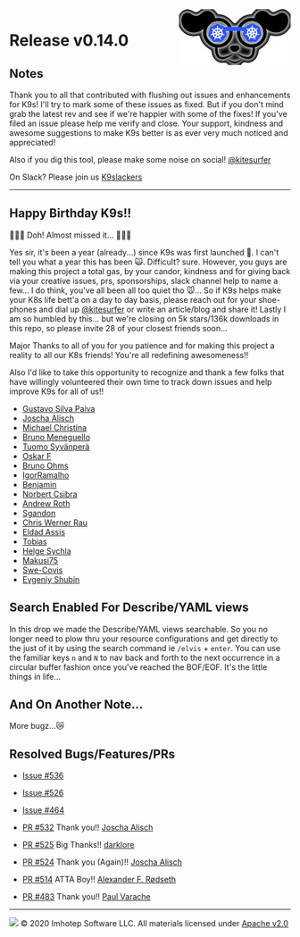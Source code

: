 <img src="https://raw.githubusercontent.com/derailed/k9s/master/assets/k9s_small.png" align="right" width="200" height="auto"/>

# Release v0.14.0

## Notes

Thank you to all that contributed with flushing out issues and enhancements for K9s! I'll try to mark some of these issues as fixed. But if you don't mind grab the latest rev and see if we're happier with some of the fixes! If you've filed an issue please help me verify and close. Your support, kindness and awesome suggestions to make K9s better is as ever very much noticed and appreciated!

Also if you dig this tool, please make some noise on social! [@kitesurfer](https://twitter.com/kitesurfer)

On Slack? Please join us [K9slackers](https://join.slack.com/t/k9sers/shared_invite/enQtOTA5MDEyNzI5MTU0LWQ1ZGI3MzliYzZhZWEyNzYxYzA3NjE0YTk1YmFmNzViZjIyNzhkZGI0MmJjYzhlNjdlMGJhYzE2ZGU1NjkyNTM)

---

## Happy Birthday K9s!!

🎉🥳🎊 Doh! Almost missed it... 🎉🥳🎊

 Yes sir, it's been a year (already...) since K9s was first launched 🎉. I can't tell you what a year this has been 🙀. Difficult? sure. However, you guys are making this project a total gas, by your candor, kindness and for giving back via your creative issues, prs, sponsorships, slack channel help to name a few... I do think, you've all been all too quiet tho 🐭... So if K9s helps make your K8s life bett'a on a day to day basis, please reach out for your shoe-phones and dial up [@kitesurfer](https://twitter.com/kitesurfer) or write an article/blog and share it! Lastly I am so humbled by this... but we're closing on 5k stars/136k downloads in this repo, so please invite 28 of your closest friends soon...

Major Thanks to all of you for you patience and for making this project a reality to all our K8s friends! You're all redefining awesomeness!!

Also I'd like to take this opportunity to recognize and thank a few folks that have willingly volunteered their own time to track down issues and help improve K9s for all of us!!

* [Gustavo Silva Paiva](https://github.com/paivagustavo)
* [Joscha Alisch](https://github.com/joscha-alisch)
* [Michael Christina](https://github.com/mcristina422)
* [Bruno Meneguello](https://github.com/bkmeneguello)
* [Tuomo Syvänperä](https://github.com/syvanpera)
* [Oskar F](https://github.com/fridokus)
* [Bruno Ohms](https://github.com/brunohms)
* [IgorRamalho](https://github.com/IgorRamalho)
* [Benjamin](https://github.com/binarycoded)
* [Norbert Csibra](https://github.com/ncsibra)
* [Andrew Roth](https://github.com/RothAndrew)
* [Sgandon](https://github.com/sgandon)
* [Chris Werner Rau](https://github.com/cwrau)
* [Eldad Assis](https://github.com/eldada)
* [Tobias](https://github.com/mycrEEpy)
* [Helge Sychla](https://github.com/hsychla)
* [Makusi75](https://github.com/Makusi75)
* [Swe-Covis](https://github.com/swe-covis)
* [Evgeniy Shubin](https://github.com/com30n)

## Search Enabled For Describe/YAML views

In this drop we made the Describe/YAML views searchable. So you no longer need to plow thru your resource configurations and get directly to the just of it by using the search command ie `/elvis` + `enter`. You can use the familiar keys `n` and `N` to nav back and forth to the next occurrence in a circular buffer fashion once you've reached the BOF/EOF. It's the little things in life...

## And On Another Note...

More bugz...😿

## Resolved Bugs/Features/PRs

* [Issue #536](https://github.com/kswapd/k12s/issues/536)
* [Issue #526](https://github.com/kswapd/k12s/issues/526)
* [Issue #464](https://github.com/kswapd/k12s/issues/464)

* [PR #532](https://github.com/kswapd/k12s/pull/532) Thank you!! [Joscha Alisch](https://github.com/joscha-alisch)
* [PR #525](https://github.com/kswapd/k12s/pull/525) Big Thanks!! [darklore](https://github.com/darklore)
* [PR #524](https://github.com/kswapd/k12s/pull/524) Thank you (Again)!! [Joscha Alisch](https://github.com/joscha-alisch)
* [PR #514](https://github.com/kswapd/k12s/pull/514) ATTA Boy!! [Alexander F. Rødseth](https://github.com/xyproto)
* [PR #483](https://github.com/kswapd/k12s/pull/483) Thank you!! [Paul Varache](https://github.com/paulvarache)

---

<img src="https://raw.githubusercontent.com/derailed/k9s/master/assets/imhotep_logo.png" width="32" height="auto"/> © 2020 Imhotep Software LLC. All materials licensed under [Apache v2.0](http://www.apache.org/licenses/LICENSE-2.0)
